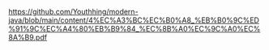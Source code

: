 https://github.com/Youthhing/modern-java/blob/main/content/4%EC%A3%BC%EC%B0%A8_%EB%B0%9C%ED%91%9C%EC%A4%80%EB%B9%84_%EC%8B%A0%EC%9C%A0%EC%8A%B9.pdf
